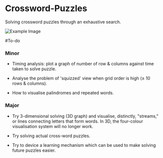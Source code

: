 # Crossword-Puzzles
Solving crossword puzzles through an exhaustive search.

![Example Image](https://www.dropbox.com/s/2xovi797weiry6z/puzzle.JPEG?dl=1 "Example")

#To-do

### Minor
- Timing analysis: plot a graph of number of row & columns against time taken to solve puzzle.

- Analyse the problem of 'squizzed' view when grid order is high (≥ 10 rows & columns).

- How to visualise palindromes and repeated words.

### Major
- Try 3-dimensional solving (3D graph) and visualise, distinctly, "streams," or lines connecting letters that form words. In 3D, the four-colour visualisation system will no longer work.

- Try solving actual cross-word puzzles.

- Try to device a learning mechanism which can be used to make solving future puzzles easier.
